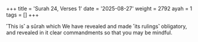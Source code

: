 +++
title = 'Surah 24, Verses 1'
date = '2025-08-27'
weight = 2792
ayah = 1
tags = []
+++

˹This is˺ a sûrah which We have revealed and made ˹its rulings˺ obligatory, and revealed in it clear commandments so that you may be mindful.